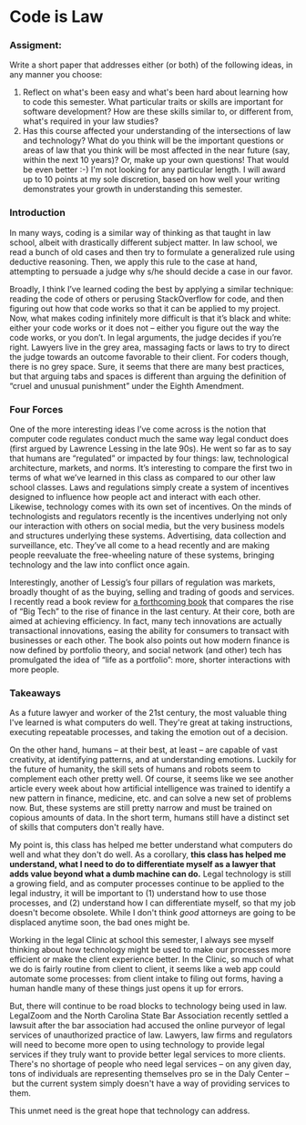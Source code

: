 # Code is Law
### Assigment:
Write a short paper that addresses either (or both) of the following ideas, in any manner you choose:
1. Reflect on what's been easy and what's been hard about learning how to code this semester.  What particular traits or skills are important for software development?  How are these skills similar to, or different from, what's required in your law studies?
2. Has this course affected your understanding of the intersections of law and technology?  What do you think will be the important questions or areas of law that you think will be most affected in the near future (say, within the next 10 years)?
Or, make up your own questions! That would be even better :-)
I'm not looking for any particular length.  I will award up to 10 points at my sole discretion, based on how well your writing demonstrates your growth in understanding this semester.

### Introduction

In many ways, coding is a similar way of thinking as that taught in law school, albeit with drastically different subject matter. In law school, we read a bunch of old cases and then try to formulate a generalized rule using deductive reasoning. Then, we apply this rule to the case at hand, attempting to persuade a judge why s/he should decide a case in our favor.

Broadly, I think I’ve learned coding the best by applying a similar technique: reading the code of others or perusing StackOverflow for code, and then figuring out how that code works so that it can be applied to my project. Now, what makes coding infinitely more difficult is that it’s black and white: either your code works or it does not – either you figure out the way the code works, or you don’t. In legal arguments, the judge decides if you’re right. Lawyers live in the grey area, massaging facts or laws to try to direct the judge towards an outcome favorable to their client. For coders though, there is no grey space. Sure, it seems that there are many best practices, but that arguing tabs and spaces is different than arguing the definition of “cruel and unusual punishment” under the Eighth Amendment.

### Four Forces
One of the more interesting ideas I’ve come across is the notion that computer code regulates conduct much the same way legal conduct does (first argued by Lawrence Lessing in the late 90s). He went so far as to say that humans are “regulated” or impacted by four things: law, technological architecture, markets, and norms. It’s interesting to compare the first two in terms of what we’ve learned in this class as compared to our other law school classes. Laws and regulations simply create a system of incentives designed to influence how people act and interact with each other. Likewise, technology comes with its own set of incentives. On the minds of technologists and regulators recently is the incentives underlying not only our interaction with others on social media, but the very business models and structures underlying these systems. Advertising, data collection and surveillance, etc. They’ve all come to a head recently and are making people reevaluate the free-wheeling nature of these systems, bringing technology and the law into conflict once again.

Interestingly, another of Lessig’s four pillars of regulation was markets, broadly thought of as the buying, selling and trading of goods and services. I recently read a book review for [a forthcoming book](https://www.amazon.com/Efficiency-Paradox-What-Data-Cant/dp/1400041392/ref=sr_1_1?ie=UTF8&qid=1523197585&sr=8-1&keywords=edward+tenner&dpID=410-sIaaQaL&preST=_SY291_BO1,204,203,200_QL40_&dpSrc=srch/marginalrevol-20) that compares the rise of “Big Tech” to the rise of finance in the last century. At their core, both are aimed at achieving efficiency. In fact, many tech innovations are actually transactional innovations, easing the ability for consumers to transact with businesses or each other. The book also points out how modern finance is now defined by portfolio theory, and social network (and other) tech has promulgated the idea of “life as a portfolio”: more, shorter interactions with more people.

### Takeaways
As a future lawyer and worker of the 21st century, the most valuable thing I've learned is what computers do well. They're great at taking instructions, executing repeatable processes, and taking the emotion out of a decision.

On the other hand, humans – at their best, at least – are capable of vast creativity, at identifying patterns, and at understanding emotions. Luckily for the future of humanity, the skill sets of humans and robots seem to complement each other pretty well. Of course, it seems like we see another article every week about how artificial intelligence was trained to identify a new pattern in finance, medicine, etc. and can solve a new set of problems now. But, these systems are still pretty narrow and must be trained on copious amounts of data. In the short term, humans still have a distinct set of skills that computers don't really have.

My point is, this class has helped me better understand what computers do well and what they don't do well. As a corollary, **this class has helped me understand, what I need to do to differentiate myself as a lawyer that adds value beyond what a dumb machine can do.** Legal technology is still a growing field, and as computer processes continue to be applied to the legal industry, it will be important to (1) understand how to use those processes, and (2) understand how I can differentiate myself, so that my job doesn't become obsolete. While I don't think *good* attorneys are going to be displaced anytime soon, the bad ones might be.

Working in the legal Clinic at school this semester, I always see myself thinking about how technology might be used to make our processes more efficient or make the client experience better. In the Clinic, so much of what we do is fairly routine from client to client, it seems like a web app could automate some processes: from client intake to filing out forms, having a human handle many of these things just opens it up for errors.

But, there will continue to be road blocks to technology being used in law. LegalZoom and the North Carolina State Bar Association recently settled a lawsuit after the bar association had accused the online purveyor of legal services of unauthorized practice of law. Lawyers, law firms and regulators will need to become more open to using technology to provide legal services if they truly want to provide better legal services to more clients. There's no shortage of people who need legal services – on any given day, tons of individuals are representing themselves pro se in the Daly Center – but the current system simply doesn't have a way of providing services to them.

This unmet need is the great hope that technology can address.
